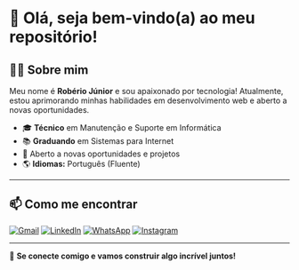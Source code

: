 # 👋 Olá, seja bem-vindo(a) ao meu repositório!
## 🧑‍💻 Sobre mim
Meu nome é **Robério Júnior** e sou apaixonado por tecnologia! Atualmente, estou aprimorando minhas habilidades em desenvolvimento web e aberto a novas oportunidades.


- 🎓 **Técnico** em Manutenção e Suporte em Informática  
- 📚 **Graduando** em Sistemas para Internet  
- 👀 Aberto a novas oportunidades e projetos
- 🌎 **Idiomas:** Português (Fluente)

---

## 📫 Como me encontrar 
[![Gmail](https://img.shields.io/badge/-Gmail-FF0000?style=flat-square&labelColor=FF0000&logo=gmail&logoColor=white)](mailto:roberiojr110@gmail.com)
[![LinkedIn](https://img.shields.io/badge/-Linkedin-0e76a8?style=flat-square&logo=Linkedin&logoColor=white)](https://www.linkedin.com/in/rob%C3%A9rio-j%C3%BAnior-6221aa300?utm_source=share&utm_campaign=share_via&utm_content=profile&utm_medium=android_app)
[![WhatsApp](https://img.shields.io/badge/-WhatsApp-25d366?style=flat-square&labelColor=25d366&logo=whatsapp&logoColor=white)](https://wa.me/qr/UWFWEYUIVBSOJ1)
[![Instagram](https://img.shields.io/badge/-Instagram-DF0174?style=flat-square&labelColor=DF0174&logo=instagram&logoColor=white)](https://www.instagram.com/roberio.jr_?igsh=azFveXR4cmtwYnRy)


---

🔗 **Se conecte comigo e vamos construir algo incrível juntos!**
